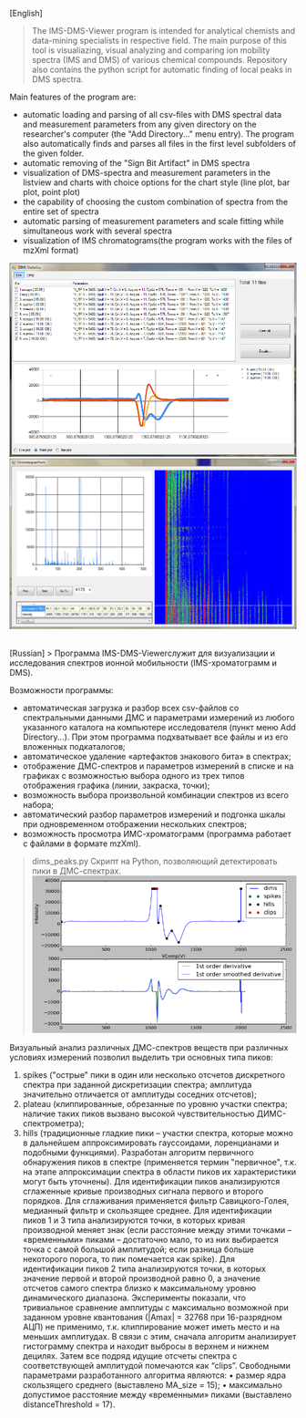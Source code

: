 [English]
> The IMS-DMS-Viewer program is intended for analytical chemists and data-mining specialists in respective field. The main purpose of this tool is visualiazing, visual analyzing and comparing ion mobility spectra (IMS and DMS) of various chemical compounds. Repository also contains the python script for automatic finding of local peaks in DMS spectra.

Main features of the program are:
- automatic loading and parsing of all csv-files with DMS spectral data and measurement parameters from any given directory on the researcher's computer (the "Add Directory..." menu entry). The program also automatically finds and parses all files in the first level subfolders of the given folder.
- automatic removing of the "Sign Bit Artifact" in DMS spectra
- visualization of DMS-spectra and measurement parameters in the listview and charts with choice options for the chart style (line plot, bar plot, point plot)
- the capability of choosing the custom combination of spectra from the entire set of spectra
- automatic parsing of measurement parameters and scale fitting while simultaneous work with several spectra
- visualization of IMS chromatograms(the program works with the files of mzXml format)

![pic1](https://github.com/ar1st0crat/IMS-DMS-viewer/blob/master/screenshots/1.png)
![pic2](https://github.com/ar1st0crat/IMS-DMS-viewer/blob/master/screenshots/2.png)

<br/>
[Russian]
> Программа IMS-DMS-Viewerслужит для визуализации и исследования спектров ионной мобильности (IMS-хроматограмм и DMS).

Возможности программы:
- автоматическая загрузка и разбор всех csv-файлов со спектральными данными ДМС и параметрами измерений из любого указанного каталога на компьютере исследователя (пункт меню Add Directory...). При этом программа подхватывает все файлы и из его вложенных подкаталогов;
- автоматическое удаление «артефактов знакового бита» в спектрах;
- отображение ДМС-спектров и параметров измерений в списке и на графиках с возможностью выбора одного из трех типов отображения графика (линии, закраска, точки);
- возможность выбора произвольной комбинации спектров из всего набора;
- автоматический разбор параметров измерений и подгонка шкалы при одновременном отображении нескольких спектров;
- возможность просмотра ИМС-хроматограмм (программа работает с файлами в формате mzXml).


> dims_peaks.py
Скрипт на Python, позволяющий детектировать пики в ДМС-спектрах.
![pic3](https://github.com/ar1st0crat/IMS-DMS-viewer/blob/master/screenshots/3.png)

Визуальный анализ различных ДМС-спектров веществ при различных условиях измерений позволил выделить три основных типа пиков:
1) spikes ("острые" пики в один или несколько отсчетов дискретного спектра при заданной дискретизации спектра; амплитуда значительно отличается от амплитуды соседних отсчетов);
2) plateau (клиппированные, обрезанные по уровню участки спектра; наличие таких пиков вызвано высокой чувствительностью ДИМС-спектрометра);
3) hills (традиционные гладкие пики – участки спектра, которые можно в дальнейшем аппроксимировать гауссоидами, лоренцианами и подобными функциями).
Разработан алгоритм первичного обнаружения пиков в спектре (применяется термин "первичное", т.к. на этапе аппроксимации спектра в области пиков их характеристики могут быть уточнены). Для идентификации пиков анализируются сглаженные кривые производных сигнала первого и второго порядков. Для сглаживания применяется фильтр Савицкого-Голея, медианный фильтр и скользящее среднее. Для идентификации пиков 1 и 3 типа анализируются точки, в которых кривая производной меняет знак (если расстояние между этими точками – «временными» пиками – достаточно мало, то из них выбирается точка с самой большой амплитудой; если разница больше некоторого порога, то пик помечается как spike).
Для идентификации пиков 2 типа анализируются точки, в которых значение первой и второй производной равно 0, а значение отсчетов самого спектра близко к максимальному уровню динамического диапазона. Эксперименты показали, что тривиальное сравнение амплитуды с максимально возможной при заданном уровне квантования (|Amax| = 32768 при 16-разрядном АЦП) не применимо, т.к. клиппирование может иметь место и на меньших амплитудах. В связи с этим, сначала алгоритм анализирует гистограмму спектра и находит выбросы в верхнем и нижнем децилях. Затем все подряд идущие отсчеты спектра с соответствующей амплитудой помечаются как “clips”. 
Свободными параметрами разработанного алгоритма являются:
•	размер ядра скользящего среднего (выставлено MA_size = 15);
•	максимально допустимое расстояние между «временными» пиками (выставлено distanceThreshold = 17).
